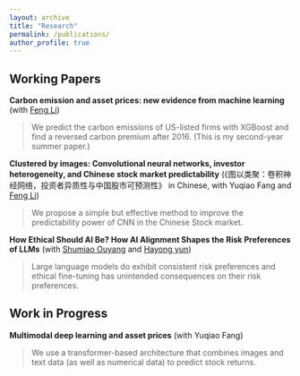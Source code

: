```yaml
---
layout: archive
title: "Research"
permalink: /publications/
author_profile: true
---
```


<!-- {% if author.googlescholar %}
  You can also find my articles on <u><a href="{{author.googlescholar}}">my Google Scholar profile</a>.</u>
{% endif %}

{% include base_path %}

{% for post in site.publications reversed %}
  {% include archive-single.html %}
{% endfor %} -->

Working Papers
------

**Carbon emission and asset prices: new evidence from machine learning** (with [Feng Li](https://en.saif.sjtu.edu.cn/faculty-research/li-feng))

<!---&nbsp;&nbsp;&nbsp;&nbsp;&nbsp;&nbsp;&nbsp;&nbsp;&nbsp;&nbsp;&nbsp;&nbsp;&nbsp;&nbsp;&nbsp;&nbsp;*We predict the carbon emissions of US-listed firms with XGBoost and find a reversed carbon premium after 2016. (This is my second-year summer paper.)* -->

<blockquote>
We predict the carbon emissions of US-listed firms with XGBoost and find a reversed carbon premium after 2016. (This is my second-year summer paper.)
</blockquote>

<!---&nbsp;&nbsp;&nbsp;&nbsp;&nbsp;&nbsp;&nbsp;&nbsp;&nbsp;&nbsp;&nbsp;&nbsp;&nbsp;&nbsp;&nbsp;&nbsp;*Presentations at CICF 2023, 2023CFRI&CIRF Joint Conference, SBSICF 2023, CMCSR 2023. (Manuscript [here](https://github.com/thegreenflamingo/academicpages.github.io/blob/master/_publications/carbon.pdf), slides [here](https://github.com/thegreenflamingo/academicpages.github.io/blob/master/_publications/carbon_emission_pre.pdf))*-->


<!---**Carbon awareness and return co-movement** (with [Feng Li](https://en.saif.sjtu.edu.cn/faculty-research/li-feng))

&nbsp;&nbsp;&nbsp;&nbsp;&nbsp;&nbsp;&nbsp;&nbsp;&nbsp;&nbsp;&nbsp;&nbsp;&nbsp;&nbsp;&nbsp;&nbsp;*Investors care about carbon risk only after 2012.* (Manuscript [here](https://github.com/thegreenflamingo/academicpages.github.io/blob/master/_publications/carbonawareness.pdf))-->


**Clustered by images: Convolutional neural networks, investor heterogeneity, and Chinese stock market predictability** (《图以类聚：卷积神经网络，投资者异质性与中国股市可预测性》 in Chinese, with Yuqiao Fang and [Feng Li](https://en.saif.sjtu.edu.cn/faculty-research/li-feng))

<blockquote>
We propose a simple but effective method to improve the predictability power of CNN in the Chinese Stock market.
</blockquote>

<!---&nbsp;&nbsp;&nbsp;&nbsp;&nbsp;&nbsp;&nbsp;&nbsp;&nbsp;&nbsp;&nbsp;&nbsp;&nbsp;&nbsp;&nbsp;&nbsp;*We propose a simple but effective method to improve the predictability power of CNN in the Chinese Stock market.*--> <!---(Manuscript [here](https://github.com/thegreenflamingo/academicpages.github.io/blob/master/_publications/CNN.pdf))-->


**How Ethical Should AI Be? How AI Alignment Shapes the Risk Preferences of LLMs** (with [Shumiao Ouyang](https://www.shumiaoouyang.com/) and [Hayong yun](https://broad.msu.edu/profile/yunhayon/))


<blockquote>
Large language models do exhibit consistent risk preferences and ethical fine-tuning has unintended consequences on their risk preferences.
</blockquote>
<!---&nbsp;&nbsp;&nbsp;&nbsp;&nbsp;&nbsp;&nbsp;&nbsp;&nbsp;&nbsp;&nbsp;&nbsp;&nbsp;&nbsp;&nbsp;&nbsp;*Large language models do exhibit consistent risk preferences and ethical finetuning has unintended consequences on their risk preferences.*-->



Work in Progress
------

<!---**Private Responsible Engagements and ESG Performance** (with [Danting Chang](https://www.glxy.sdu.edu.cn/info/1091/5914.htm) and [Guanmin Liao](https://en.rmbs.ruc.edu.cn/Faculty/Faculty/allTeacher/22dbcf0d34ad4157bedd814af4b5e70f.htm) )


&nbsp;&nbsp;&nbsp;&nbsp;&nbsp;&nbsp;&nbsp;&nbsp;&nbsp;&nbsp;&nbsp;&nbsp;&nbsp;&nbsp;&nbsp;&nbsp;*Institutional investors visit firms "privately", which improves firms' ESG performance.*-->

<!---(Manuscript [here](https://github.com/thegreenflamingo/academicpages.github.io/blob/master/_publications/rspengg.pdf))-->


**Multimodal deep learning and asset prices** (with Yuqiao Fang)

<blockquote>
We use a transformer-based architecture that combines images and text data (as well as numerical data) to predict stock returns.
</blockquote>
<!---&nbsp;&nbsp;&nbsp;&nbsp;&nbsp;&nbsp;&nbsp;&nbsp;&nbsp;&nbsp;&nbsp;&nbsp;&nbsp;&nbsp;&nbsp;&nbsp;*We use a transformer-based architecture that combines images and text data (as well as numerical data) to predict stock returns.*-->





<!---**Misclassified green patents** 

&nbsp;&nbsp;&nbsp;&nbsp;&nbsp;&nbsp;&nbsp;&nbsp;&nbsp;&nbsp;&nbsp;&nbsp;&nbsp;&nbsp;&nbsp;&nbsp;*Some non-green patents are misclassified as green patents (type II error), whereas some other green patents are misclassified to be non-green (type I error).*-->

<!---
**Peacock’s Feathers: Strategic disclosure in mutual fund annual reports** (Seems like a forever working project)

*Fund managers with good past performance tend to differentiate themselves by reporting differently to distinguish their superior investing skills.*-->








